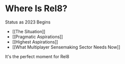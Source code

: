 # Where Is Rel8? 

Status as 2023 Begins

- [[The Situation]]
- [[Pragmatic Aspirations]]
- [[Highest Aspirations]]
- [[What Multiplayer Sensemaking Sector Needs Now]]

It's the perfect moment for Rel8


